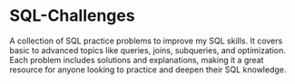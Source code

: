 # SQL-Challenges
A collection of SQL practice problems to improve my SQL skills. It covers basic to advanced topics like queries, joins, subqueries, and optimization. Each problem includes solutions and explanations, making it a great resource for anyone looking to practice and deepen their SQL knowledge.
